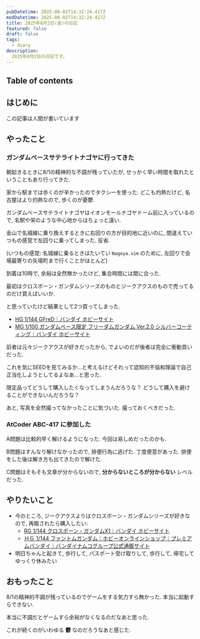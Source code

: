 ```yaml
---
pubDatetime: 2025-08-02T14:32:24.417Z
modDatetime: 2025-08-02T14:32:24.417Z
title: 2025年8月2日(金)の日記
featured: false
draft: false
tags:
  - diary
description:
  2025年8月2日の日記です。
---
```


## Table of contents

## はじめに

この記事は人間が書いています

## やったこと

### ガンダムベースサテライトナゴヤに行ってきた

朝起きるときに8/1の精神的な不調が残っていたが, せっかく早い時間を取れたということもあり行ってきた.

家から駅までは歩くのが辛かったのでタクシーを使った. どこも灼熱だけど, 名古屋はより灼熱なので, 歩くのが憂鬱.

ガンダムベースサテライトナゴヤはイオンモールナゴヤドーム前に入っているので, 名駅や栄のような中心地からはちょっと遠い.

金山で名城線に乗り換えするときに右回りの方が目的地に近いのに, 間違えていつもの感覚で左回りに乗ってしまった. 反省.

(いつもの感覚: 名城線に乗るときはたいてい `Nagoya.vim` のために, 左回りで会場最寄りの矢場町まで行くことがほとんど)

到着は10時で, 余裕は全然無かったけど, 集合時間には間に合った.

最初はクロスボーン・ガンダムシリーズのものとジークアクスのもので売ってるのだけ買えばいいか.

と思っていたけど結果として2つ買ってしまった.

- [HG 1/144 GFreD｜バンダイ ホビーサイト](https://bandai-hobby.net/item/01_5961/)
- [MG 1/100 ガンダムベース限定 フリーダムガンダム Ver.2.0 シルバーコーティング｜バンダイ ホビーサイト](https://bandai-hobby.net/item/01_3488/)

前者は元々ジークアクスが好きだったから, でよいのだが後者は完全に衝動買いだった.

これを気にSEEDを見てみるか…と考えるけどそれって認知的不協和理論で自己正当化しようとしてるよなあ…と思った.

限定品ってどうして購入したくなってしまうんだろうな？ どうして購入を避けることができないんだろうな？

あと, 写真を全然撮ってなかったことに気づいた. 撮っておくべきだった.

### AtCoder ABC-417 に参加した

A問題は比較的早く解けるようになった. 今回は易しめだったのかも.

B問題はすんなり解けなかったので, 排便行為に逃げた. 丁度便意があった.
排便をした後は解き方も出てきたので解けた.

C問題はそもそも文章が分からないので, **分からないところが分からない** レベルだった.

## やりたいこと

- 今のところ, ジークアクスよりはクロスボーン・ガンダムシリーズが好きなので, 再販されたら購入したい:
    - [RG 1/144 クロスボーン・ガンダムX1｜バンダイ ホビーサイト](https://bandai-hobby.net/item/01_2251/)
    - [ＨＧ 1/144 ファントムガンダム｜ホビーオンラインショップ｜プレミアムバンダイ｜バンダイナムコグループ公式通販サイト](https://p-bandai.jp/hobby/special-1000014183/)
- 明日ちゃんと起きて, 歩行して, パスポート受け取りして, 歩行して, 帰宅してゆっくり休みたい

## おもったこと

8/1の精神的不調が残っているのでゲームをする気力すら無かった. 本当に起動すらできない.

本当に不調だとゲームすら余裕がなくなるのだなあと思った.

これが続くのがいわゆる **鬱** なのだろうなあと感じた.

